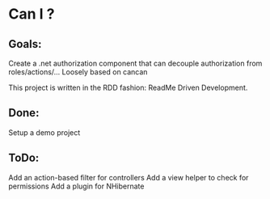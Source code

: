 Can I ?
=======

Goals:
------
Create a .net  authorization component that can decouple authorization from roles/actions/...
Loosely based on cancan

This project is written in the RDD fashion: ReadMe Driven Development.

Done:
-----
Setup a demo project

ToDo:
-----
Add an action-based filter for controllers
Add a view helper to check for permissions
Add a plugin for NHibernate

